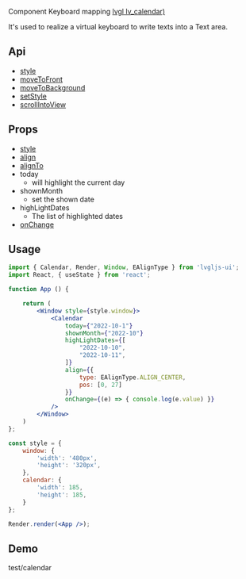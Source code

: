 Component Keyboard mapping [lvgl lv_calendar)](https://docs.lvgl.io/master/widgets/calendar.html#overview)

It's used to realize a virtual keyboard to write texts into a Text area.

## Api
- [style](../api/style.md)
- [moveToFront](../api/moveToFront.md)
- [moveToBackground](../api/moveToBackground.md)
- [setStyle](../api/setStyle.md)
- [scrollIntoView](../api/scrollIntoView.md)

## Props
- [style](../props/style.md)
- [align](../props/align.md)
- [alignTo](../props/alignTo.md)
- today
  - will highlight the current day
- shownMonth
  - set the shown date
- highLightDates
  - The list of highlighted dates
- [onChange](../props/onChange/1.md)

## Usage
```jsx
import { Calendar, Render, Window, EAlignType } from 'lvgljs-ui';
import React, { useState } from 'react';

function App () {

    return (
        <Window style={style.window}>
            <Calendar
                today={"2022-10-1"}
                shownMonth={"2022-10"}
                highLightDates={[
                    "2022-10-10",
                    "2022-10-11",
                ]}
                align={{
                    type: EAlignType.ALIGN_CENTER,
                    pos: [0, 27]
                }}
                onChange={(e) => { console.log(e.value) }}
            />
        </Window>
    )
};

const style = {
    window: {
        'width': '480px',
        'height': '320px',
    },
    calendar: {
        'width': 185,
        'height': 185,
    }
};

Render.render(<App />);
```

## Demo
test/calendar
